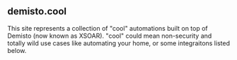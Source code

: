 ## demisto.cool

This site represents a collection of "cool" automations built on top of Demisto (now known as XSOAR). "cool" could mean non-security and totally wild use cases like automating your home, or some integraitons listed below. 

